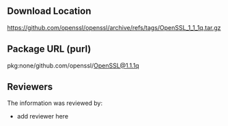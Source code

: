 ## Download Location

https://github.com/openssl/openssl/archive/refs/tags/OpenSSL_1_1_1q.tar.gz

## Package URL (purl)

pkg:none/github.com/openssl/OpenSSL@1.1.1q

## Reviewers

The information was reviewed by:

* add reviewer here